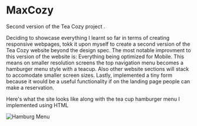 # MaxCozy
Second version of the Tea Cozy project .


Deciding to showcase everything I learnt so far in terms of creating responsive webpages, tokk it upon myself to create a second version of the Tea Cozy website beyond the design spec. The most notable improvment to this version of the website is: Everything being optimized for Mobile. This means on smaller resolution screens the top navigation menu becomes a hamburger menu style with a teacup. Also other website sections will stack to accomodate smaller screen sizes. Lastly, implemented a tiny form because it would be a useful functionality if on the landing page people can make a reservation. 

Here's what the site looks like along with the tea cup hamburger menu I implemented using HTML

![Hamburg Menu](https://user-images.githubusercontent.com/99679318/191575787-f841d26b-99e5-4d10-af2a-52ce5ae44660.png)

